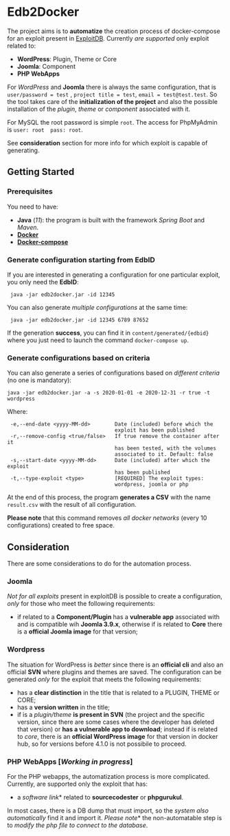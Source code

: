 # Edb2Docker

The project aims is to **automatize** the creation process of docker-compose for an exploit present
in [ExploitDB](https://www.exploit-db.com). Currently *are supported* only exploit related to:

- **WordPress**: Plugin, Theme or Core
- **Joomla**: Component
- **PHP WebApps**

For *WordPress* and **Joomla** there is always the same configuration, that is  ```user/password = test```
, ```project title = test```, ```email = test@test.test```. So the tool takes care of the **initialization of the
project** and also the possible installation of the *plugin*, *theme* or *component* associated with it.

For MySQL the root password is simple ```root```. The access for PhpMyAdmin is `user: root  pass: root`.

See **consideration** section for more info for which exploit is capable of generating.

## Getting Started

### Prerequisites

You need to have:

- **Java** (*11*): the program is built with the framework *Spring Boot* and *Maven*.
- [**Docker**](https://docs.docker.com/engine/)
- [**Docker-compose**](https://docs.docker.com/compose/)

### Generate configuration starting from EdbID

If you are interested in generating a configuration for one particular exploit, you only need the **EdbID**:

```
 java -jar edb2docker.jar -id 12345 
```

You can also generate *multiple configurations* at the same time:

```
 java -jar edb2docker.jar -id 12345 6789 87652
```

If the generation **success**, you can find it in `content/generated/{edbid}`
where you just need to launch the command `docker-compose up`.

### Generate configurations based on criteria

You can also generate a series of configurations based on *different criteria* (no one is mandatory):

``` 
java -jar edb2docker.jar -a -s 2020-01-01 -e 2020-12-31 -r true -t wordpress
```

Where:
```
 -e,--end-date <yyyy-MM-dd>        Date (included) before which the
                                   exploit has been published
 -r,--remove-config <true/false>   If true remove the container after it
                                   has been tested, with the volumes
                                   associated to it. Default: false
 -s,--start-date <yyyy-MM-dd>      Date (included) after which the exploit
                                   has been published
 -t,--type-exploit <type>          [REQUIRED] The exploit types:
                                   wordpress, joomla or php
```
At the end of this process, the program **generates a CSV** with the name `result.csv` with the result of all
configuration.

**Please note** that this command removes *all docker networks* (every 10 configurations) created to free space.

## Consideration

There are some considerations to do for the automation process.

### Joomla

*Not for all exploits* present in exploitDB is possible to create a configuration, *only* for those who meet the
following requirements:

- if related to a **Component/Plugin** has a **vulnerable app** associated with and is compatible wih **Joomla 3.9.x**,
  otherwise if is related to **Core** there is a **official Joomla image** for that version;

### Wordpress

The situation for WordPress is *better* since there is an **official cli** and also an official **SVN** where plugins
and themes are saved. The configuration can be generated *only* for the exploit that meets the following requirements:

- has a **clear distinction** in the title that is related to a PLUGIN, THEME or CORE;
- has a **version written** in the title;
- if is a *plugin/theme* **is present in SVN** (the project and the specific version, since there are some cases where
  the developer has deleted that version) or **has a vulnerable app to download**; instead if is related to *core*,
  there is an **official WordPress image** for that version in docker hub, so for versions before 4.1.0 is not possibile
  to proceed.

### PHP WebApps [*Working in progress*]

For the PHP webapps, the automatization process is more complicated. Currently, are supported only the exploit that has:

- a *software link** related to **sourcecodester** or **phpgurukul**.

In most cases, there is a DB dump that must import, so the *system also automatically* find it and import it. *Please
note** the non-automatable step is to *modify the php file to connect to the database*.

